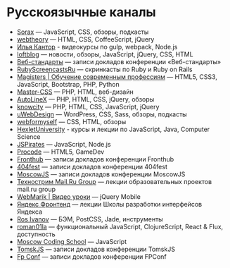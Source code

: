 # Русскоязычные каналы
* [Sorax](http://www.youtube.com/user/ArtSorax) — JavaScript, CSS, обзоры, подкасты
* [webtheory](http://www.youtube.com/user/WebTheory) — HTML, CSS, CoffeeScript, jQuery
* [Илья Кантор](https://www.youtube.com/user/iliakan/) - видеокурсы по gulp, webpack, Node.js
* [loftblog](https://www.youtube.com/channel/UCIIt69f5D44s2cdb9vXQNzA) — новости, обзоры, JavaScript, jQuery, CSS, HTML
* [Веб-стандарты](http://www.youtube.com/user/wstdays) — записи докладов конференции «Веб-стандарты»
* [RubyScreencastsRu](http://www.youtube.com/user/RubyScreencastsRu) — скринкасты по Ruby и Ruby on Rails
* [Magisters | Обучение современным профессиям](http://www.youtube.com/user/WebMagistersRu) — HTML5, CSS3, JavaScript, Bootstrap, PHP, Python
* [Master-CSS](http://www.youtube.com/user/TheSWAT727) — PHP, HTML, веб-дизайн
* [AutoLineX](http://www.youtube.com/user/IllyaLoshek) — PHP, HTML, CSS, jQuery, обзоры
* [knowcity](http://www.youtube.com/user/ecroFeGushKa) — PHP, HTML, CSS, JavaScript, jQuery
* [uWebDesign](http://www.youtube.com/user/uwebdesign) — WordPress, CSS, Sass, обзоры, подкасты
* [webformyself](http://www.youtube.com/channel/UCGuhp4lpQvK94ZC5kuOZbjA) — CSS, HTML, обзоры
* [HexletUniversity](https://www.youtube.com/user/HexletUniversity) - курсы и лекции по JavaScript, Java, Computer Science
* [JSPirates](http://www.youtube.com/channel/UCoQvColVafC905L1wyqfjcg) — JavaScript, Node.js
* [Procode](http://www.youtube.com/user/easygamedev) — HTML5, GameDev
* [Fronthub](http://www.youtube.com/channel/UComo38nPQVCnkZFadQ9uc2A) — записи докладов конференции Fronthub
* [404fest](https://www.youtube.com/user/404fest) — записи докладов конференции 404fest
* [MoscowJS](https://www.youtube.com/channel/UCIo6TsJzLVRGbRZxKzoNeFQ) — записи докладов конференции MoscowJS
* [Технострим Mail.Ru Group](http://www.youtube.com/user/TPMGTU) — лекции образовательных проектов mail.ru group
* [WebMarik | Видео уроки](http://www.youtube.com/user/jquerymobilerussia) — jQuery Mobile
* [Яндекс Фронтенд](https://www.youtube.com/channel/UCMtlICYxr6Dz_PG9_SVqRYQ) — лекции Школы разработки интерфейсов Яндекса
* [Ros Ivanov](http://www.youtube.com/channel/UC-_16EgYOzinLxegLrTMkTA) — БЭМ, PostCSS, Jade, инструменты
* [roman01la](https://www.youtube.com/user/roman01la) — функциональный JavaScript, ClojureScript, React & Flux, доступность
* [Moscow Coding School](https://www.youtube.com/channel/UC7AIp8rb_SF6c97GRxpOXGg) — JavaScript
* [TomskJS](https://www.youtube.com/channel/UCwgCp5l9a4bux4VE0S9CCLQ) — записи докладов конференции TomskJS
* [Fp Conf](https://www.youtube.com/channel/UCmiGqOz-jojsWUVXLZJ8mCw) — записи докладов конференции FPConf
